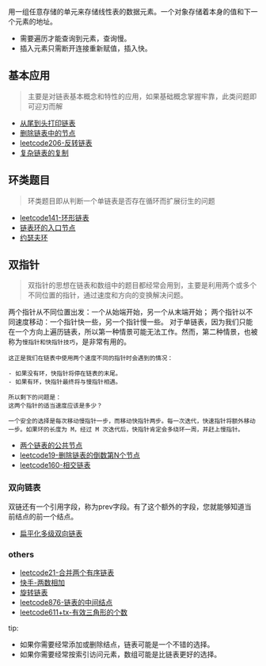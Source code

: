 用一组任意存储的单元来存储线性表的数据元素。一个对象存储着本身的值和下一个元素的地址。

- 需要遍历才能查询到元素，查询慢。
- 插入元素只需断开连接重新赋值，插入快。

## 基本应用

> 主要是对链表基本概念和特性的应用，如果基础概念掌握牢靠，此类问题即可迎刃而解

- [从尾到头打印链表](./链表/从尾到头打印链表.md)
- [删除链表中的节点](./链表/删除链表中的节点.md)
- [leetcode206-反转链表](./链表/leetcode206-反转链表.md)
- [复杂链表的复制](./链表/复杂链表的复制.md)

## 环类题目
> 环类题目即从判断一个单链表是否存在循环而扩展衍生的问题

- [leetcode141-环形链表](./链表/leetcode141+有赞-环形链表.md)
- [链表环的入口节点](./链表/入环的第一个节点.md)
- [约瑟夫环](./链表/约瑟夫环.md)

## 双指针
> 双指针的思想在链表和数组中的题目都经常会用到，主要是利用两个或多个不同位置的指针，通过速度和方向的变换解决问题。

两个指针从不同位置出发：一个从始端开始，另一个从末端开始；
两个指针以不同速度移动：一个指针快一些，另一个指针慢一些。
对于单链表，因为我们只能在一个方向上遍历链表，所以第一种情景可能无法工作。然而，第二种情景，也被称为`慢指针和快指针技巧`，是非常有用的。

```
这正是我们在链表中使用两个速度不同的指针时会遇到的情况：

- 如果没有环，快指针将停在链表的末尾。
- 如果有环，快指针最终将与慢指针相遇。

所以剩下的问题是：
这两个指针的适当速度应该是多少？

一个安全的选择是每次移动慢指针一步，而移动快指针两步。每一次迭代，快速指针将额外移动一步。如果环的长度为 M，经过 M 次迭代后，快指针肯定会多绕环一周，并赶上慢指针。

```


- [两个链表的公共节点](./链表/两个链表的公共节点.md)
- [leetcode19-删除链表的倒数第N个节点](./链表/leetcode19-删除链表的倒数第N个节点.md)
- [leetcode160-相交链表](./链表/leetcode160-相交链表.md)

### 双向链表

双链还有一个引用字段，称为prev字段。有了这个额外的字段，您就能够知道当前结点的前一个结点。

- [扁平化多级双向链表](./链表/扁平化多级双向链表.md)



### others
- [leetcode21-合并两个有序链表](./链表/leetcode21-合并两个有序链表.md)
- [快手-两数相加](./链表/快手-两数相加.md)
- [旋转链表](./链表/旋转链表.md)
- [leetcode876-链表的中间结点](./链表/leetcode876-链表的中间结点.md)
- [leetcode611+tx-有效三角形的个数](./链表/leetcode611+tx-有效三角形的个数.md)

tip:

- 如果你需要经常添加或删除结点，链表可能是一个不错的选择。
- 如果你需要经常按索引访问元素，数组可能是比链表更好的选择。
